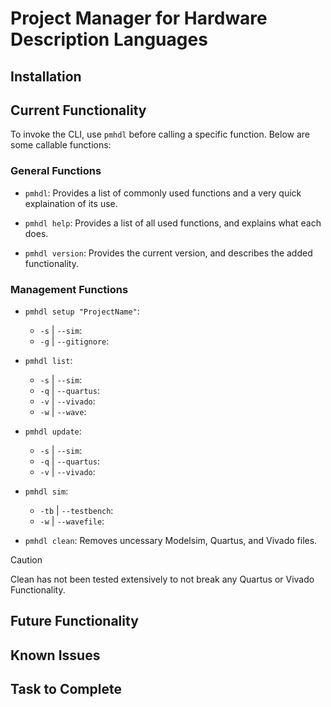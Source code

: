 # Project Manager for Hardware Description Languages

## Installation

## Current Functionality
To invoke the CLI, use `pmhdl` before calling a specific function. Below are some callable functions:

### General Functions
- `pmhdl`: Provides a list of commonly used functions and a very quick explaination of its use.

- `pmhdl help`: Provides a list of all used functions, and explains what each does.

- `pmhdl version`: Provides the current version, and describes the added functionality.

### Management Functions

- `pmhdl setup "ProjectName"`: 
  - `-s` | `--sim`: 
  - `-g` | `--gitignore`: 

- `pmhdl list`:
  - `-s` | `--sim`:
  - `-q` | `--quartus`:
  - `-v` | `--vivado`: 
  - `-w` | `--wave`: 

- `pmhdl update`:
  - `-s` | `--sim`:
  - `-q` | `--quartus`:
  - `-v` | `--vivado`:

- `pmhdl sim`:
  - `-tb` | `--testbench`: 
  - `-w`  | `--wavefile`:  

- `pmhdl clean`: Removes uncessary Modelsim, Quartus, and Vivado files.

> [!CAUTION]
> Clean has not been tested extensively to not break any Quartus or Vivado Functionality.



## Future Functionality

## Known Issues

## Task to Complete

